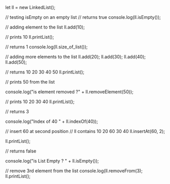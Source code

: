let ll = new LinkedList();
 
// testing isEmpty on an empty list
// returns true
console.log(ll.isEmpty());
 
// adding element to the list
ll.add(10);
 
// prints 10
ll.printList();
 
// returns 1
console.log(ll.size_of_list());
 
// adding more elements to the list
ll.add(20);
ll.add(30);
ll.add(40);
ll.add(50);
 
// returns 10 20 30 40 50
ll.printList();
 
// prints 50 from the list

console.log("is element removed ?" + ll.removeElement(50));
 
// prints 10 20 30 40
ll.printList();
 
// returns 3

console.log("Index of 40 " + ll.indexOf(40));
 
// insert 60 at second position
// ll contains 10 20 60 30 40
ll.insertAt(60, 2);
 
ll.printList();
 
// returns false

console.log("is List Empty ? " + ll.isEmpty());
 
// remove 3rd element from the list
console.log(ll.removeFrom(3);
ll.printList();

